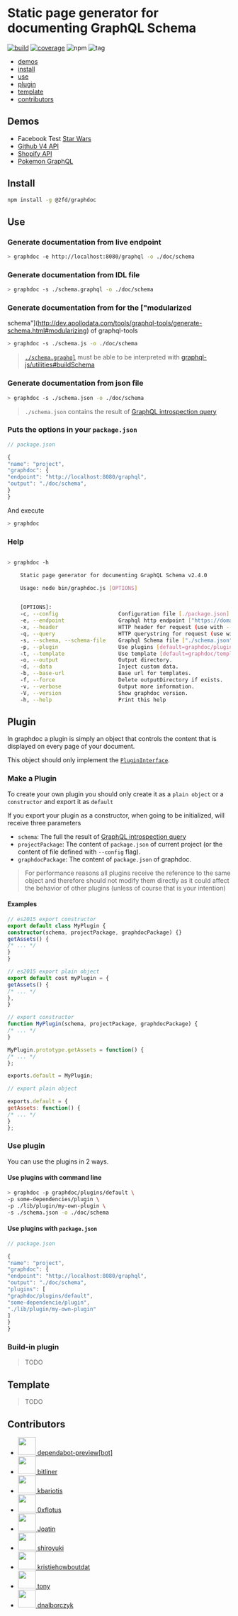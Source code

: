 # Static page generator for documenting GraphQL Schema

[![build](https://github.com/2fd/graphdoc/workflows/build/badge.svg?branch=master)](https://github.com/2fd/graphdoc/actions)
[![coverage](https://coveralls.io/repos/github/2fd/graphdoc/badge.svg?branch=master)](https://coveralls.io/github/2fd/graphdoc?branch=master)
![npm](https://img.shields.io/npm/v/@2fd/graphdoc.svg)
![tag](https://img.shields.io/github/tag/2fd/graphdoc.svg)

- [demos](#demos)
- [install](#install)
- [use](#use)
- [plugin](#plugin)
- [template](#template)
- [contributors](#contributors)

## Demos

- Facebook Test [Star Wars](https://2fd.github.io/graphdoc/star-wars)
- [Github V4 API](https://2fd.github.io/graphdoc/github)
- [Shopify API](https://2fd.github.io/graphdoc/shopify/)
- [Pokemon GraphQL](https://2fd.github.io/graphdoc/pokemon)

## Install

```bash
npm install -g @2fd/graphdoc
```

## Use

### Generate documentation from live endpoint

```bash
> graphdoc -e http://localhost:8080/graphql -o ./doc/schema
```

### Generate documentation from IDL file

```bash
> graphdoc -s ./schema.graphql -o ./doc/schema
```

### Generate documentation from for the ["modularized
schema"](http://dev.apollodata.com/tools/graphql-tools/generate-schema.html#modularizing) of graphql-tools

```bash
> graphdoc -s ./schema.js -o ./doc/schema
```

> [`./schema.graphql`](https://github.com/2fd/graphdoc/blob/master/test/starwars.graphql) must be able to be interpreted
> with [graphql-js/utilities#buildSchema](http://graphql.org/graphql-js/utilities/#buildschema)

### Generate documentation from json file

```bash
> graphdoc -s ./schema.json -o ./doc/schema
```

> `./schema.json` contains the result of [GraphQL introspection
> query](https://github.com/2fd/graphdoc/blob/gh-pages/introspection.graphql)

### Puts the options in your `package.json`

```javascript
// package.json

{
"name": "project",
"graphdoc": {
"endpoint": "http://localhost:8080/graphql",
"output": "./doc/schema",
}
}
```

And execute

```bash
> graphdoc
```

### Help

```bash

> graphdoc -h

    Static page generator for documenting GraphQL Schema v2.4.0

    Usage: node bin/graphdoc.js [OPTIONS] 

    
    [OPTIONS]:
    -c, --config                   Configuration file [./package.json].
    -e, --endpoint                 Graphql http endpoint ["https://domain.com/graphql"].
    -x, --header                   HTTP header for request (use with --endpoint). ["Authorization: Token cb8795e7"].
    -q, --query                    HTTP querystring for request (use with --endpoint) ["token=cb8795e7"].
    -s, --schema, --schema-file    Graphql Schema file ["./schema.json"].
    -p, --plugin                   Use plugins [default=graphdoc/plugins/default].
    -t, --template                 Use template [default=graphdoc/template/slds].
    -o, --output                   Output directory.
    -d, --data                     Inject custom data.
    -b, --base-url                 Base url for templates.
    -f, --force                    Delete outputDirectory if exists.
    -v, --verbose                  Output more information.
    -V, --version                  Show graphdoc version.
    -h, --help                     Print this help


```

## Plugin

In graphdoc a plugin is simply an object that controls the content that is displayed
on every page of your document.

This object should only implement the
[`PluginInterface`](https://github.com/2fd/graphdoc/blob/master/lib/interface.d.ts#L12-L117).

### Make a Plugin

To create your own plugin you should only create it as a `plain object`
or a `constructor` and export it as `default`

If you export your plugin as a constructor, when going to be initialized,
will receive three parameters

- `schema`: The full the result of [GraphQL introspection
query](https://github.com/2fd/graphdoc/blob/gh-pages/introspection.graphql)
- `projectPackage`: The content of `package.json` of current project (or the content of file defined with `--config`
flag).
- `graphdocPackage`: The content of `package.json` of graphdoc.

> For performance reasons all plugins receive the reference to the same object
> and therefore should not modify them directly as it could affect the behavior
> of other plugins (unless of course that is your intention)

#### Examples

```typescript
// es2015 export constructor
export default class MyPlugin {
constructor(schema, projectPackage, graphdocPackage) {}
getAssets() {
/* ... */
}
}
```

```typescript
// es2015 export plain object
export default cost myPlugin = {
getAssets() {
/* ... */
},
}
```

```javascript
// export constructor
function MyPlugin(schema, projectPackage, graphdocPackage) {
/* ... */
}

MyPlugin.prototype.getAssets = function() {
/* ... */
};

exports.default = MyPlugin;
```

```javascript
// export plain object

exports.default = {
getAssets: function() {
/* ... */
}
};
```

### Use plugin

You can use the plugins in 2 ways.

#### Use plugins with command line

```bash
> graphdoc -p graphdoc/plugins/default \
-p some-dependencies/plugin \
-p ./lib/plugin/my-own-plugin \
-s ./schema.json -o ./doc/schema
```

#### Use plugins with `package.json`

```javascript
// package.json

{
"name": "project",
"graphdoc": {
"endpoint": "http://localhost:8080/graphql",
"output": "./doc/schema",
"plugins": [
"graphdoc/plugins/default",
"some-dependencie/plugin",
"./lib/plugin/my-own-plugin"
]
}
}
```

### Build-in plugin

> TODO

## Template

> TODO

## Contributors

- [<img src="https://avatars3.githubusercontent.com/in/2141?v=4" width="40"> dependabot-preview[bot]](https://github.com/apps/dependabot-preview)
- [<img src="https://avatars2.githubusercontent.com/u/1301838?v=4" width="40"> bitliner](https://github.com/bitliner)
- [<img src="https://avatars0.githubusercontent.com/u/605742?v=4" width="40"> kbariotis](https://github.com/kbariotis)
- [<img src="https://avatars3.githubusercontent.com/u/26602940?v=4" width="40"> 0xflotus](https://github.com/0xflotus)
- [<img src="https://avatars1.githubusercontent.com/u/1648214?v=4" width="40"> Joatin](https://github.com/Joatin)
- [<img src="https://avatars0.githubusercontent.com/u/226612?v=4" width="40"> shiroyuki](https://github.com/shiroyuki)
- [<img src="https://avatars3.githubusercontent.com/u/35507645?v=4" width="40"> kristiehowboutdat](https://github.com/kristiehowboutdat)
- [<img src="https://avatars0.githubusercontent.com/u/26336?v=4" width="40"> tony](https://github.com/tony)
- [<img src="https://avatars1.githubusercontent.com/u/2903325?v=4" width="40"> dnalborczyk](https://github.com/dnalborczyk)
